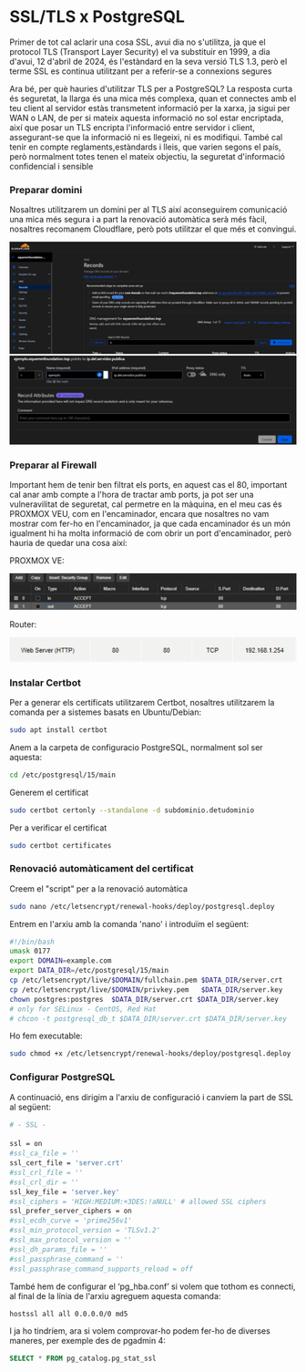 <!-- Introduccion -->
<h1>SSL/TLS x PostgreSQL</h1>
<p>Primer de tot cal aclarir una cosa SSL, avui dia no s'utilitza, ja que el protocol TLS (Transport Layer Security) el va substituir en 1999, a dia d'avui, 12 d'abril de 2024, és l'estàndard en la seva versió TLS 1.3, però el terme SSL es continua utilitzant per a referir-se a connexions segures</p>
<p>Ara bé, per què hauries d'utilitzar TLS per a PostgreSQL?
La resposta curta és seguretat, la llarga és una mica més complexa, quan et connectes amb el teu client al servidor estàs transmetent informació per la xarxa, ja sigui per WAN o LAN, de per si mateix aquesta informació no sol estar encriptada, així que posar un TLS encripta l'informació entre servidor i client, assegurant-se que la informació ni es llegeixi, ni es modifiqui.
També cal tenir en compte reglaments,estàndards i lleis, que varien segons el país, però normalment totes tenen el mateix objectiu, la seguretat d'informació confidencial i sensible</p>

<!-- Instalacion -->
<h3>Preparar domini</h3>

<p>Nosaltres utilitzarem un domini per al TLS així aconseguirem comunicació una mica més segura i a part la renovació automàtica serà més fàcil, nosaltres recomanem Cloudflare, però pots utilitzar el que més et convingui.</p>
<img src="/img/cloudflarepanel.png">
<img src="/img/cloudflareejemplodesubdominio.png">

<h3>Preparar al Firewall</h3>

<p>Important hem de tenir ben filtrat els ports, en aquest cas el 80, important cal anar amb compte a l'hora de tractar amb ports, ja pot ser una vulneravilitat de seguretat, cal permetre en la màquina, en el meu cas és PROXMOX VEU, com en l'encaminador, encara que nosaltres no vam mostrar com fer-ho en l'encaminador, ja que cada encaminador és un món igualment hi ha molta informació de com obrir un port d'encaminador, però hauria de quedar una cosa així:<p>
<p>PROXMOX VE:</p>
<img src="/img/proxmoxvefirewall.png">
<p>Router:</p>
<img src="/img/routerejemplofirewall.png">

<h3>Instalar Certbot</h3>

<p>Per a generar els certificats utilitzarem Certbot,
nosaltres utilitzarem la comanda per a sistemes basats en Ubuntu/Debian:</p>

```bash
sudo apt install certbot
```
<p>Anem a la carpeta de configuracio PostgreSQL, normalment sol ser aquesta:</p>

```bash
cd /etc/postgresql/15/main
```

<p>Generem el certificat</p>

```bash
sudo certbot certonly --standalone -d subdominio.detudominio
```

<p>Per a verificar el certificat</p>

```bash
sudo certbot certificates
```

<h3>Renovació automàticament del certificat</h3>
<p>Creem el "script" per a la renovació automàtica</p>

```bash
sudo nano /etc/letsencrypt/renewal-hooks/deploy/postgresql.deploy
```

<p>Entrem en l'arxiu amb la comanda 'nano' i introduïm el següent:</p>

```bash
#!/bin/bash
umask 0177
export DOMAIN=example.com
export DATA_DIR=/etc/postgresql/15/main
cp /etc/letsencrypt/live/$DOMAIN/fullchain.pem $DATA_DIR/server.crt
cp /etc/letsencrypt/live/$DOMAIN/privkey.pem   $DATA_DIR/server.key
chown postgres:postgres  $DATA_DIR/server.crt $DATA_DIR/server.key
# only for SELinux - CentOS, Red Hat
# chcon -t postgresql_db_t $DATA_DIR/server.crt $DATA_DIR/server.key
```

<p>Ho fem executable:</p>

```bash
sudo chmod +x /etc/letsencrypt/renewal-hooks/deploy/postgresql.deploy
```

<h3>Configurar PostgreSQL</h3>

<p>A continuació, ens dirigim a l'arxiu de configuració i canviem la part de SSL al següent:</p>

```bash
# - SSL -

ssl = on
#ssl_ca_file = ''
ssl_cert_file = 'server.crt'
#ssl_crl_file = ''
#ssl_crl_dir = ''
ssl_key_file = 'server.key'
#ssl_ciphers = 'HIGH:MEDIUM:+3DES:!aNULL' # allowed SSL ciphers
ssl_prefer_server_ciphers = on
#ssl_ecdh_curve = 'prime256v1'
#ssl_min_protocol_version = 'TLSv1.2'
#ssl_max_protocol_version = ''
#ssl_dh_params_file = ''
#ssl_passphrase_command = ''
#ssl_passphrase_command_supports_reload = off
```

<p>També hem de configurar el ‘pg_hba.conf’ si volem que tothom es connecti, al final de la línia de l'arxiu agreguem aquesta comanda:</p>

```bash
hostssl all all 0.0.0.0/0 md5
```

<p>I ja ho tindríem, ara si volem comprovar-ho podem fer-ho de diverses maneres, per exemple des de pgadmin 4:</p>

```sql
SELECT * FROM pg_catalog.pg_stat_ssl
```
